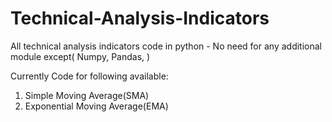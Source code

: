 # Technical-Analysis-Indicators
All technical analysis indicators code in python - No need for any additional module except( Numpy, Pandas, )

Currently Code for following available:
1. Simple Moving Average(SMA)
2. Exponential Moving Average(EMA)

